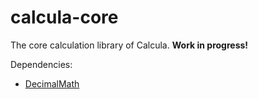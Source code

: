 # calcula-core
The core calculation library of Calcula. **Work in progress!**

Dependencies:
- [DecimalMath](https://github.com/nathanpjones/DecimalMath)
